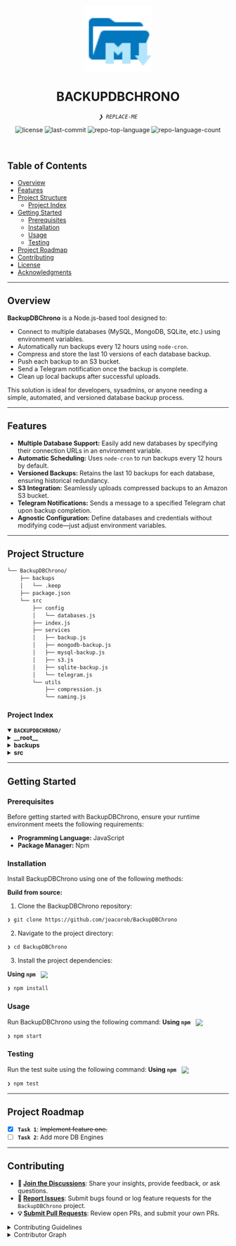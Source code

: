 <p align="center">
    <img src="https://raw.githubusercontent.com/PKief/vscode-material-icon-theme/ec559a9f6bfd399b82bb44393651661b08aaf7ba/icons/folder-markdown-open.svg" align="center" width="30%">
</p>
<p align="center"><h1 align="center">BACKUPDBCHRONO</h1></p>
<p align="center">
	<em><code>❯ REPLACE-ME</code></em>
</p>
<p align="center">
	<img src="https://img.shields.io/github/license/joacorob/BackupDBChrono?style=default&logo=opensourceinitiative&logoColor=white&color=0080ff" alt="license">
	<img src="https://img.shields.io/github/last-commit/joacorob/BackupDBChrono?style=default&logo=git&logoColor=white&color=0080ff" alt="last-commit">
	<img src="https://img.shields.io/github/languages/top/joacorob/BackupDBChrono?style=default&color=0080ff" alt="repo-top-language">
	<img src="https://img.shields.io/github/languages/count/joacorob/BackupDBChrono?style=default&color=0080ff" alt="repo-language-count">
</p>
<p align="center"><!-- default option, no dependency badges. -->
</p>
<p align="center">
	<!-- default option, no dependency badges. -->
</p>
<br>

## Table of Contents

- [ Overview](#-overview)
- [ Features](#-features)
- [ Project Structure](#-project-structure)
  - [ Project Index](#-project-index)
- [ Getting Started](#-getting-started)
  - [ Prerequisites](#-prerequisites)
  - [ Installation](#-installation)
  - [ Usage](#-usage)
  - [ Testing](#-testing)
- [ Project Roadmap](#-project-roadmap)
- [ Contributing](#-contributing)
- [ License](#-license)
- [ Acknowledgments](#-acknowledgments)

---

## Overview

**BackupDBChrono** is a Node.js-based tool designed to:

- Connect to multiple databases (MySQL, MongoDB, SQLite, etc.) using environment variables.
- Automatically run backups every 12 hours using `node-cron`.
- Compress and store the last 10 versions of each database backup.
- Push each backup to an S3 bucket.
- Send a Telegram notification once the backup is complete.
- Clean up local backups after successful uploads.

This solution is ideal for developers, sysadmins, or anyone needing a simple, automated, and versioned database backup process.

---

## Features

- **Multiple Database Support:** Easily add new databases by specifying their connection URLs in an environment variable.
- **Automatic Scheduling:** Uses `node-cron` to run backups every 12 hours by default.
- **Versioned Backups:** Retains the last 10 backups for each database, ensuring historical redundancy.
- **S3 Integration:** Seamlessly uploads compressed backups to an Amazon S3 bucket.
- **Telegram Notifications:** Sends a message to a specified Telegram chat upon backup completion.
- **Agnostic Configuration:** Define databases and credentials without modifying code—just adjust environment variables.

---

## Project Structure

```sh
└── BackupDBChrono/
    ├── backups
    │   └── .keep
    ├── package.json
    └── src
        ├── config
        │   └── databases.js
        ├── index.js
        ├── services
        │   ├── backup.js
        │   ├── mongodb-backup.js
        │   ├── mysql-backup.js
        │   ├── s3.js
        │   ├── sqlite-backup.js
        │   └── telegram.js
        └── utils
            ├── compression.js
            └── naming.js
```

### Project Index

<details open> <summary><b><code>BACKUPDBCHRONO/</code></b></summary> <details> <summary><b>__root__</b></summary> <blockquote> <table> <tr> <td><b><a href='https://github.com/joacorob/BackupDBChrono/blob/master/package.json'>package.json</a></b></td> <td>Project dependencies and scripts.</td> </tr> </table> </blockquote> </details> <details> <summary><b>backups</b></summary> <blockquote> <table> <tr> <td><b><a href='https://github.com/joacorob/BackupDBChrono/blob/master/backups/.keep'>.keep</a></b></td> <td>Placeholder directory to store local backups temporarily.</td> </tr> </table> </blockquote> </details> <details> <summary><b>src</b></summary> <blockquote> <table> <tr> <td><b><a href='https://github.com/joacorob/BackupDBChrono/blob/master/src/index.js'>index.js</a></b></td> <td>Main entry point. Sets up cron jobs and triggers backup processes.</td> </tr> </table> <details> <summary><b>config</b></summary> <blockquote> <table> <tr> <td><b><a href='https://github.com/joacorob/BackupDBChrono/blob/master/src/config/databases.js'>databases.js</a></b></td> <td>Parses the <code>DB</code> environment variable to load database connection URLs.</td> </tr> </table> </blockquote> </details> <details> <summary><b>utils</b></summary> <blockquote> <table> <tr> <td><b><a href='https://github.com/joacorob/BackupDBChrono/blob/master/src/utils/compression.js'>compression.js</a></b></td> <td>Handles the compression of backup files before uploading to S3.</td> </tr> <tr> <td><b><a href='https://github.com/joacorob/BackupDBChrono/blob/master/src/utils/naming.js'>naming.js</a></b></td> <td>Generates timestamped, consistent backup filenames.</td> </tr> </table> </blockquote> </details> <details> <summary><b>services</b></summary> <blockquote> <table> <tr> <td><b><a href='https://github.com/joacorob/BackupDBChrono/blob/master/src/services/telegram.js'>telegram.js</a></b></td> <td>Sends Telegram messages upon backup completion.</td> </tr> <tr> <td><b><a href='https://github.com/joacorob/BackupDBChrono/blob/master/src/services/mysql-backup.js'>mysql-backup.js</a></b></td> <td>Creates backups for MySQL databases using provided connection URLs.</td> </tr> <tr> <td><b><a href='https://github.com/joacorob/BackupDBChrono/blob/master/src/services/sqlite-backup.js'>sqlite-backup.js</a></b></td> <td>Backs up SQLite databases from local file paths.</td> </tr> <tr> <td><b><a href='https://github.com/joacorob/BackupDBChrono/blob/master/src/services/backup.js'>backup.js</a></b></td> <td>Main backup orchestration: runs backups, retains versions, initiates uploads.</td> </tr> <tr> <td><b><a href='https://github.com/joacorob/BackupDBChrono/blob/master/src/services/s3.js'>s3.js</a></b></td> <td>Handles uploading backups to AWS S3 using environment variables.</td> </tr> <tr> <td><b><a href='https://github.com/joacorob/BackupDBChrono/blob/master/src/services/mongodb-backup.js'>mongodb-backup.js</a></b></td> <td>Generates backups for MongoDB databases.</td> </tr> </table> </blockquote> </details> </blockquote> </details> </details>

---

## Getting Started

### Prerequisites

Before getting started with BackupDBChrono, ensure your runtime environment meets the following requirements:

- **Programming Language:** JavaScript
- **Package Manager:** Npm

### Installation

Install BackupDBChrono using one of the following methods:

**Build from source:**

1. Clone the BackupDBChrono repository:

```sh
❯ git clone https://github.com/joacorob/BackupDBChrono
```

2. Navigate to the project directory:

```sh
❯ cd BackupDBChrono
```

3. Install the project dependencies:

**Using `npm`** &nbsp; [<img align="center" src="https://img.shields.io/badge/npm-CB3837.svg?style={badge_style}&logo=npm&logoColor=white" />](https://www.npmjs.com/)

```sh
❯ npm install
```

### Usage

Run BackupDBChrono using the following command:
**Using `npm`** &nbsp; [<img align="center" src="https://img.shields.io/badge/npm-CB3837.svg?style={badge_style}&logo=npm&logoColor=white" />](https://www.npmjs.com/)

```sh
❯ npm start
```

### Testing

Run the test suite using the following command:
**Using `npm`** &nbsp; [<img align="center" src="https://img.shields.io/badge/npm-CB3837.svg?style={badge_style}&logo=npm&logoColor=white" />](https://www.npmjs.com/)

```sh
❯ npm test
```

---

## Project Roadmap

- [x] **`Task 1`**: <strike>Implement feature one.</strike>
- [ ] **`Task 2`**: Add more DB Engines

---

## Contributing

- **💬 [Join the Discussions](https://github.com/joacorob/BackupDBChrono/discussions)**: Share your insights, provide feedback, or ask questions.
- **🐛 [Report Issues](https://github.com/joacorob/BackupDBChrono/issues)**: Submit bugs found or log feature requests for the `BackupDBChrono` project.
- **💡 [Submit Pull Requests](https://github.com/joacorob/BackupDBChrono/blob/main/CONTRIBUTING.md)**: Review open PRs, and submit your own PRs.

<details closed>
<summary>Contributing Guidelines</summary>

1. **Fork the Repository**: Start by forking the project repository to your github account.
2. **Clone Locally**: Clone the forked repository to your local machine using a git client.
   ```sh
   git clone https://github.com/joacorob/BackupDBChrono
   ```
3. **Create a New Branch**: Always work on a new branch, giving it a descriptive name.
   ```sh
   git checkout -b new-feature-x
   ```
4. **Make Your Changes**: Develop and test your changes locally.
5. **Commit Your Changes**: Commit with a clear message describing your updates.
   ```sh
   git commit -m 'Implemented new feature x.'
   ```
6. **Push to github**: Push the changes to your forked repository.
   ```sh
   git push origin new-feature-x
   ```
7. **Submit a Pull Request**: Create a PR against the original project repository. Clearly describe the changes and their motivations.
8. **Review**: Once your PR is reviewed and approved, it will be merged into the main branch. Congratulations on your contribution!
</details>

<details closed>
<summary>Contributor Graph</summary>
<br>
<p align="left">
   <a href="https://github.com{/joacorob/BackupDBChrono/}graphs/contributors">
      <img src="https://contrib.rocks/image?repo=joacorob/BackupDBChrono">
   </a>
</p>
</details>

